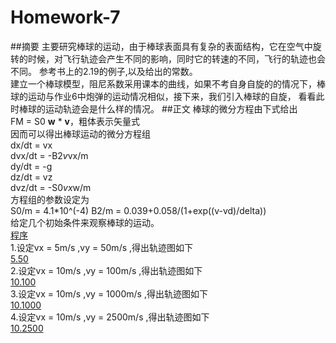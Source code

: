 # Homework-7
##摘要
主要研究棒球的运动，由于棒球表面具有复杂的表面结构，它在空气中旋转的时候，对飞行轨迹会产生不同的影响，同时它的转速的不同，飞行的轨迹也会不同。
参考书上的2.19的例子,以及给出的常数。  
建立一个棒球模型，阻尼系数采用课本的曲线，如果不考自身自旋的的情况下，棒球的运动与作业6中炮弹的运动情况相似，接下来，我们引入棒球的自旋，
看看此时棒球的运动轨迹会是什么样的情况。
##正文
棒球的微分方程由下式给出  
FM = S0 **w** * **v**，粗体表示矢量式  
因而可以得出棒球运动的微分方程组  
dx/dt = vx  
dvx/dt = -B2*v*vx/m  
dy/dt = -g  
dz/dt = vz  
dvz/dt = -S0*vx*w/m  
方程组的参数设定为  
S0/m = 4.1*10^(-4)  B2/m = 0.039+0.058/(1+exp((v-vd)/delta))  
给定几个初始条件来观察棒球的运动。  
[程序](https://github.com/Wangzhengwhu/Homework-7/blob/master/10.py)  
1.设定vx = 5m/s ,vy = 50m/s ,得出轨迹图如下  
[5.50](https://github.com/Wangzhengwhu/Homework-7/blob/master/5.50.png)  
2.设定vx = 10m/s ,vy = 100m/s ,得出轨迹图如下  
[10.100](https://github.com/Wangzhengwhu/Homework-7/blob/master/10.100.png)  
3.设定vx = 10m/s ,vy = 1000m/s ,得出轨迹图如下  
[10.1000](https://github.com/Wangzhengwhu/Homework-7/blob/master/10.1000.png)  
4.设定vx = 10m/s ,vy = 2500m/s ,得出轨迹图如下  
[10.2500](https://github.com/Wangzhengwhu/Homework-7/blob/master/10.2500.png)  

